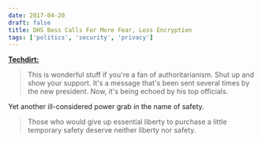 ```yaml
---
date: 2017-04-20
draft: false
title: DHS Boss Calls For More Fear, Less Encryption
tags: ['politics', 'security', 'privacy']
---
```


**[Techdirt:](https://www.techdirt.com/2017/04/20/dhs-boss-calls-more-fear-less-encryption/)**

> This is wonderful stuff if you're a fan of authoritarianism. Shut up and show your support. It's a message that's been sent several times by the new president. Now, it's being echoed by his top officials.

Yet another ill-considered power grab in the name of safety.<!-- excerpt -->

> Those who would give up essential liberty to purchase a little temporary safety deserve neither liberty nor safety.

